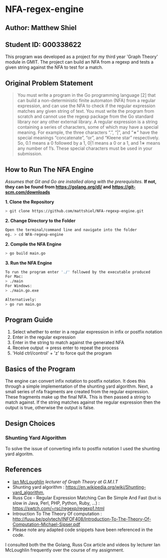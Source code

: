# NFA-regex-engine

## Author: Matthew Shiel 

## Student ID: G00338622

This program was developed as a project for my third year 'Graph Theory' module in GMIT. The project can build an NFA from a regexp and tests a given string against the NFA to test for a match.

## Original Problem Statement 
> You must write a program in the Go programming language [2] that can build a non-deterministic finite automaton (NFA) from a regular expression, and can use the NFA to check if the regular expression matches any given string of text. You must write the program from scratch and cannot use the regexp package from the Go standard library nor any other external library.
A regular expression is a string containing a series of characters, some of which may have a special meaning. For example, the three characters “.”, “|”, and “∗” have the special meanings “concatenate”, “or”, and “Kleene star” respectively. So, 0.1 means a 0 followed by a 1, 0|1 means a 0 or a 1, and 1∗ means any number of 1’s. These special characters must be used in your submission.

## How to Run The NFA Engine

*Assumes that Git and Go are installed along with the prerequisites.*
**If not, they can be found from https://golang.org/dl/ and https://git-scm.com/downloads**

**1. Clone the Repository**
```bash
> git clone https://github.com/mattshiel/NFA-regexp-engine.git
```
**2. Change Directory to the Folder**

```bash
Open the terminal/command line and navigate into the folder 
eg. > cd NFA-regexp-engine
```

**2. Compile the NFA Engine**

```bash
> go build main.go
```

**3. Run the NFA Engine**

```bash
To run the program enter './' followed by the executable produced
For Mac:
> ./main
For Windows:
> ./main.go.exe

Alternatively:
> go run main.go
```

## Program Guide
1. Select whether to enter in a regular expression in infix or postfix notation
2. Enter in the regular expression
3. Enter in the string to match against the generated NFA
4. Receive output -> press enter to repeat the process
5. 'Hold ctrl/control' + 'z' to force quit the program

## Basics of the Program
The engine can convert infix notation to postfix notation. It does this through a simple implementation of the shunting yard algorithm. Next, a small series of nfa fragments are created from the regular expression. These fragments make up the final NFA. This is then passed a string to match against. If the string matches against the regular expression then the output is true, otherwise the output is false.

## Design Choices

### Shunting Yard Algorithm
To solve the issue of converting infix to postfix notation I used the shunting yard algoritm.

## References

* [Ian McLoughlin](https://github.com/ianmcloughlin) *lecturer of Graph Theory at G.M.I.T*
* Shunting yard algorithm :	https://en.wikipedia.org/wiki/Shunting-yard_algorithm,
* Russ Cox - Regular Expression Matching Can Be Simple And Fast 
(but is slow in Java, Perl, PHP, Python, Ruby, ...) : https://swtch.com/~rsc/regexp/regexp1.html
* Introuction To The Theory Of computation : http://fuuu.be/polytech/INFOF408/Introduction-To-The-Theory-Of-Computation-Michael-Sipser.pdf
* Please note any adapted code snippets have been referenced in the code.

I consulted both the the Golang, Russ Cox article and videos by lecturer Ian McLoughlin frequently over the course of my assignment.
